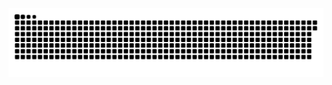 <picture>
  <source media="(prefers-color-scheme: dark)" srcset="https://raw.githubusercontent.com/MarineHakobyan/MarineHakobyan/5f49e2abf66c59af8c708043adb3d9f2230a86b0/github-contribution-grid-snake-dark.svg" />
  <source media="(prefers-color-scheme: light)" srcset="https://raw.githubusercontent.com/MarineHakobyan/MarineHakobyan/5f49e2abf66c59af8c708043adb3d9f2230a86b0/github-contribution-grid-snake.svg" />
  <img alt="github-snake" src="https://raw.githubusercontent.com/MarineHakobyan/MarineHakobyan/5f49e2abf66c59af8c708043adb3d9f2230a86b0/github-contribution-grid-snake-dark.svg" />
</picture>
